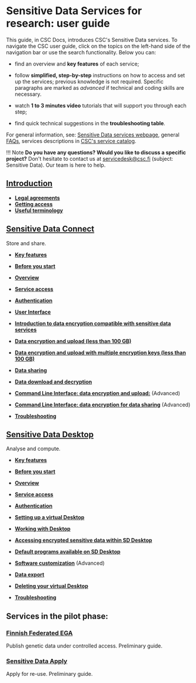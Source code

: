 # Sensitive Data Services for research: user guide

This guide, in CSC Docs, introduces CSC's Sensitive Data services. To navigate the CSC user guide, click on the topics on the left-hand side of the navigation bar or use the search functionality. Below you can:

* find an overview and **key features** of each service;

* follow **simplified, step-by-step** instructions on how to access and set up the services;  previous knowledge is not required. Specific paragraphs are marked as *advanced* if technical and coding skills are necessary. 

* watch **1 to 3 minutes video** tutorials that will support you through each step;

* find quick technical suggestions in the **troubleshooting table**.


For general information, see:
[Sensitive Data services webpage](https://research.csc.fi/sensitive-data-services-for-research), general [FAQs](../../support/faq/index.md#sensitive-data-services-for-research), services descriptions in [CSC's service catalog](https://research.csc.fi/service-catalog).


!!! Note
    **Do you have any questions? Would you like to discuss a specific project?** Don't hesitate to contact us at servicedesk@csc.fi (subject: Sensitive Data). Our team is here to help.


## [Introduction](./intro.md)

  * [**Legal agreements**](./intro.md#legal-agreements)
  * [**Getting access**](./intro.md#getting-access)
  * [**Useful terminology**](./intro.md#getting-access)


  
## [Sensitive Data Connect](./sd_connect.md)
Store and share.
   

  * [**Key features**](./sd_connect.md)

  * [**Before you start**](./sd_connect.md#before-you-start)
  
  * [**Overview**](./sd_connect.md#overview)
 
  * [**Service access**](./sd_connect.md#service-access)
  
  * [**Authentication**](./sd_connect.md#authentication)

  * [**User Interface**](./sd_connect.md#user-interface)
  
  * [**Introduction to data encryption compatible with sensitive data services**](./sd_connect.md#introduction-to-data-encryption-compatible-with-sensitive-data-services)
 
 * [**Data encryption and upload (less than 100 GB)**](./sd_connect.md#sensitive-data-encryption-and-upload-less-than-100-gb)
 
 * [**Data encryption and upload with multiple encryption keys (less than 100 GB)**](./sd_connect.md#sensitive-data-encryption-and-upload-with-multiple-encryption-keys-less-than-100-gb)
 
 * [**Data sharing**](./sd_connect.md#data-sharing)
 
 * [**Data download and decryption**](./sd_connect.md#data-download-and-decryption)
 
 * [**Command Line Interface: data encryption and upload:**](./sd_connect.md#command-line-interface-data-encryption-and-upload) (Advanced)
  
 * [**Command Line Interface: data encryption for data sharing**](./sd_connect.md#command-line-interface-encryption-for-data-sharing) (Advanced)
 
 * [**Troubleshooting**](./sd_connect.md#troubleshooting)


  
 

  

## [Sensitive Data Desktop](./sd_desktop.md)
Analyse and compute.

  * [**Key features**](./sd_desktop.md)

  * [**Before you start**](./sd_desktop.md#before-you-start)
  
  * [**Overview**](./sd_desktop.md#overview) 
 
  * [**Service access**](./sd_desktop.md#service-access)  
  
  * [**Authentication**](./sd_desktop.md#authentication) 

  * [**Setting up a virtual Desktop**](./sd_desktop.md#setting-up-a-virtual-desktop) 

  * [**Working with Desktop**](./sd_desktop.md#working-with-your-virtual-desktop)

  * [**Accessing encrypted sensitive data within SD Desktop**](./sd_desktop.md#accessing-encrypted-sensitive-data-within-sd-desktop)

  * [**Default programs available on SD Desktop**](./sd_desktop.md#default-programs-available-on-sd-desktop)
  
  * [**Software customization**](./sd_desktop.md#software-customisation) (Advanced)

  * [**Data export**](./sd_desktop.md#data-export-from-sd-desktop)

  * [**Deleting your virtual Desktop**](./sd_desktop.md#deleting-your-virtual-desktop)
  
  * [**Troubleshooting**](./sd_desktop.md#troubleshooting)
  
  

  
  
## **Services in the pilot phase:**

  
### [Finnish Federated EGA](./federatedega.md)
Publish genetic data under controlled access. 
Preliminary guide.
 
  
### [Sensitive Data Apply](./sd-apply.md)
Apply for re-use. 
Preliminary guide. 
 
